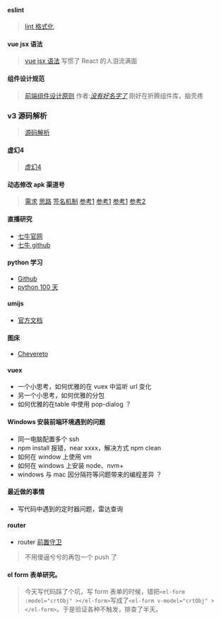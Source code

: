 #### eslint

> [lint 格式化](https://blog.csdn.net/qq_42496307/article/details/103788015)

#### vue jsx 语法

> [vue jsx 语法](https://zhuanlan.zhihu.com/p/157164874)
> 写惯了 React 的人泪流满面

#### 组件设计规范

> [前端组件设计原则](https://juejin.im/post/6844903767108747278) 作者:[_没有好名字了_](https://juejin.im/user/3386151544041326)
> 刚好在折腾组件库，脑壳疼

### v3 源码解析

> [源码解析](https://vue3js.cn/start/)

#### 虚幻4

> [虚幻4](https://www.unrealengine.com/zh-CN/onlinelearning-courses)

#### 动态修改 apk 渠道号

> [需求](https://bytedance.feishu.cn/docs/doccnWHO1ZOWn3YrZVblvoEw4th)
> [思路](https://www.cnblogs.com/lanxingren/p/10656647.html)
> [签名机制](https://developer.android.com/about/versions/nougat/android-7.0#apk_signature_v2)
> [参考1](https://linxinfa.blog.csdn.net/article/details/103349960?utm_medium=distribute.pc_relevant.none-task-blog-BlogCommendFromBaidu-2.control&depth_1-utm_source=distribute.pc_relevant.none-task-blog-BlogCommendFromBaidu-2.control)
> [参考1](https://www.jianshu.com/p/7a91c20c4b0d)
> [参考1](https://ljsalm089.github.io/2018/04/02/Android-APK%E6%B8%A0%E9%81%93%E4%BF%A1%E6%81%AF%E5%86%99%E5%85%A5%E5%AE%9E%E7%8E%B0/)
> [参考2](https://github.com/Meituan-Dianping/walle/tree/master/walle-cli)

#### 直播研究

- [七牛官网](https://developer.qiniu.com/sdk#official-sdk)
- [七牛 github](https://github.com/pili-engineering)

#### python 学习

- [Github](https://github.com/python)
- [python 100 天](https://github.com/jackfrued/Python-100-Days)

#### umijs

- [官方文档](https://umijs.org/zh-CN/docs/getting-started)

#### 图床

- [Chevereto](https://zhuanlan.zhihu.com/p/107600699)

#### vuex

- 一个小思考，如何优雅的在 vuex 中监听 url 变化
- 另一个小思考，如何优雅的分包
- 如何优雅的在table 中使用 pop-dialog ？

#### Windows 安装前端环境遇到的问题

- 同一电脑配置多个 ssh
- npm install 报错，near xxxx，解决方式 npm clean
- 如何在 window 上使用 vm
- 如何在 windows 上安装 node、nvm+
- windows 与 mac 因分隔符等问题带来的编程差异 ？

#### 最近做的事情

- 写代码中遇到的定时器问题，雷达查询

#### router

- router [前置守卫](https://router.vuejs.org/zh/guide/advanced/navigation-guards.html#%E5%85%A8%E5%B1%80%E5%89%8D%E7%BD%AE%E5%AE%88%E5%8D%AB)

> 不用傻逼兮兮的再包一个 push 了

#### el form 表单研究。

> 今天写代码踩了个坑，写 form 表单的时候，错把`<el-form :model="crtObj" ></el-form>`写成了`<el-form v-model="crtObj" ></el-form>`。于是验证各种不触发，排查了半天。